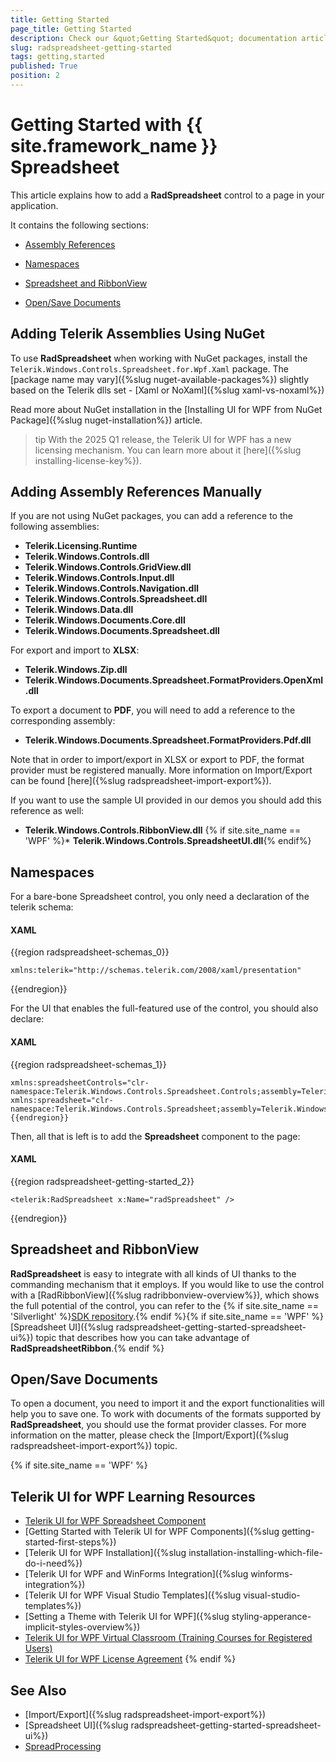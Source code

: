 ```yaml
---
title: Getting Started
page_title: Getting Started
description: Check our &quot;Getting Started&quot; documentation article for the RadSpreadsheet {{ site.framework_name }} control.
slug: radspreadsheet-getting-started
tags: getting,started
published: True
position: 2
---
```


# Getting Started with {{ site.framework_name }} Spreadsheet

This article explains how to add a __RadSpreadsheet__ control to a page in your application.

It contains the following sections:

* [Assembly References](#assembly-references)

* [Namespaces](#namespaces)

* [Spreadsheet and RibbonView](#spreadsheet-and-ribbonview)

* [Open/Save Documents](#opensave-documents)

## Adding Telerik Assemblies Using NuGet

To use __RadSpreadsheet__ when working with NuGet packages, install the `Telerik.Windows.Controls.Spreadsheet.for.Wpf.Xaml` package. The [package name may vary]({%slug nuget-available-packages%}) slightly based on the Telerik dlls set - [Xaml or NoXaml]({%slug xaml-vs-noxaml%})

Read more about NuGet installation in the [Installing UI for WPF from NuGet Package]({%slug nuget-installation%}) article.

>tip With the 2025 Q1 release, the Telerik UI for WPF has a new licensing mechanism. You can learn more about it [here]({%slug installing-license-key%}).

## Adding Assembly References Manually

If you are not using NuGet packages, you can add a reference to the following assemblies:
        
* __Telerik.Licensing.Runtime__
* __Telerik.Windows.Controls.dll__
* __Telerik.Windows.Controls.GridView.dll__
* __Telerik.Windows.Controls.Input.dll__
* __Telerik.Windows.Controls.Navigation.dll__
* __Telerik.Windows.Controls.Spreadsheet.dll__
* __Telerik.Windows.Data.dll__
* __Telerik.Windows.Documents.Core.dll__
* __Telerik.Windows.Documents.Spreadsheet.dll__

For export and import to __XLSX__:

* __Telerik.Windows.Zip.dll__
* __Telerik.Windows.Documents.Spreadsheet.FormatProviders.OpenXml.dll__

To export a document to __PDF__, you will need to add a reference to the corresponding assembly:

* __Telerik.Windows.Documents.Spreadsheet.FormatProviders.Pdf.dll__

Note that in order to import/export in XLSX or export to PDF, the format provider must be registered manually. More information on Import/Export can be found [here]({%slug radspreadsheet-import-export%}).

If you want to use the sample UI provided in our demos you should add this reference as well:        

* __Telerik.Windows.Controls.RibbonView.dll__
{% if site.site_name == 'WPF' %}* __Telerik.Windows.Controls.SpreadsheetUI.dll__{% endif%}

## Namespaces

For a bare-bone Spreadsheet control, you only need a declaration of the telerik schema:

#### __XAML__

{{region radspreadsheet-schemas_0}}

	xmlns:telerik="http://schemas.telerik.com/2008/xaml/presentation" 
{{endregion}}



For the UI that enables the full-featured use of the control, you should also declare:

#### __XAML__

{{region radspreadsheet-schemas_1}}

	xmlns:spreadsheetControls="clr-namespace:Telerik.Windows.Controls.Spreadsheet.Controls;assembly=Telerik.Windows.Controls.Spreadsheet"
	xmlns:spreadsheet="clr-namespace:Telerik.Windows.Controls.Spreadsheet;assembly=Telerik.Windows.Controls.Spreadsheet"
	{{endregion}}


Then, all that is left is to add the __Spreadsheet__ component to the page:
      

#### __XAML__

{{region radspreadsheet-getting-started_2}}

	<telerik:RadSpreadsheet x:Name="radSpreadsheet" />
{{endregion}}



## Spreadsheet and RibbonView


__RadSpreadsheet__ is easy to integrate with all kinds of UI thanks to the commanding mechanism that it employs. If you would like to use the control with a [RadRibbonView]({%slug radribbonview-overview%}), which shows the full potential of the control, you can refer to the {% if site.site_name == 'Silverlight' %}[SDK repository](https://github.com/telerik/xaml-sdk/tree/master/Spreadsheet/SL/FirstLook).{% endif %}{% if site.site_name == 'WPF' %} [Spreadsheet UI]({%slug radspreadsheet-getting-started-spreadsheet-ui%}) topic that describes how you can take advantage of __RadSpreadsheetRibbon__.{% endif %}        

## Open/Save Documents

To open a document, you need to import it and the export functionalities will help you to save one. To work with documents of the formats supported by __RadSpreadsheet__, you should use the format provider classes. For more information on the matter, please check the [Import/Export]({%slug radspreadsheet-import-export%}) topic.

{% if site.site_name == 'WPF' %}
## Telerik UI for WPF Learning Resources

* [Telerik UI for WPF Spreadsheet Component](https://www.telerik.com/products/wpf/spreadsheet.aspx)
* [Getting Started with Telerik UI for WPF Components]({%slug getting-started-first-steps%})
* [Telerik UI for WPF Installation]({%slug installation-installing-which-file-do-i-need%})
* [Telerik UI for WPF and WinForms Integration]({%slug winforms-integration%})
* [Telerik UI for WPF Visual Studio Templates]({%slug visual-studio-templates%})
* [Setting a Theme with Telerik UI for WPF]({%slug styling-apperance-implicit-styles-overview%})
* [Telerik UI for WPF Virtual Classroom (Training Courses for Registered Users)](https://learn.telerik.com/learn/course/external/view/elearning/16/telerik-ui-for-wpf) 
* [Telerik UI for WPF License Agreement](https://www.telerik.com/purchase/license-agreement/wpf-dlw-s)
{% endif %}

## See Also

* [Import/Export]({%slug radspreadsheet-import-export%})
* [Spreadsheet UI]({%slug radspreadsheet-getting-started-spreadsheet-ui%})
* [SpreadProcessing](https://docs.telerik.com/devtools/document-processing/libraries/radspreadprocessing/overview)